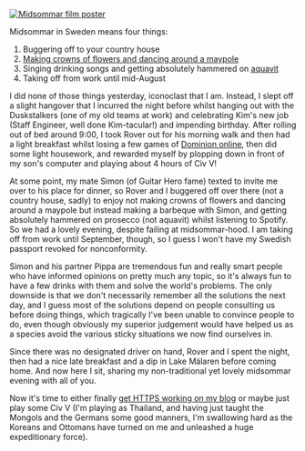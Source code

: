 [![Midsommar film poster](assets/midsommar.png "By A24, Fair use, Wikipedia")](https://en.wikipedia.org/w/index.php?curid=60104242)

Midsommar in Sweden means four things:
1. Buggering off to your country house
2. [Making crowns of flowers and dancing around a
   maypole](https://en.wikipedia.org/wiki/Midsummer#Sweden)
3. Singing drinking songs and getting absolutely hammered on
   [aquavit](https://en.wikipedia.org/wiki/Akvavit)
4. Taking off from work until mid-August

I did none of those things yesterday, iconoclast that I am. Instead, I slept off
a slight hangover that I incurred the night before whilst hanging out with the
Duskstalkers (one of my old teams at work) and celebrating Kim's new job (Staff
Engineer, well done Kim-tacular!) and impending birthday. After rolling out of
bed around 9:00, I took Rover out for his morning walk and then had a light
breakfast whilst losing a few games of [Dominion
online](https://dominion.games/), then did some light housework, and rewarded
myself by plopping down in front of my son's computer and playing about 4 hours
of Civ V!

At some point, my mate Simon (of Guitar Hero fame) texted to invite me over to
his place for dinner, so Rover and I buggered off over there (not a country
house, sadly) to enjoy not making crowns of flowers and dancing around a maypole
but instead making a barbeque with Simon, and getting absolutely hammered on
prosecco (not aquavit) whilst listening to Spotify. So we had a lovely evening,
despite failing at midsommar-hood. I am taking off from work until September,
though, so I guess I won't have my Swedish passport revoked for nonconformity.

Simon and his partner Pippa are tremendous fun and really smart people who have
informed opinions on pretty much any topic, so it's always fun to have a few
drinks with them and solve the world's problems. The only downside is that we
don't necessarily remember all the solutions the next day, and I guess most of
the solutions depend on people consulting us before doing things, which
tragically I've been unable to convince people to do, even though obviously my
superior judgement would have helped us as a species avoid the various sticky
situations we now find ourselves in.

Since there was no designated driver on hand, Rover and I spent the night, then
had a nice late breakfast and a dip in Lake Mälaren before coming home. And now
here I sit, sharing my non-traditional yet lovely midsommar evening with all of
you.

Now it's time to either finally [get HTTPS working on my
blog](2022-06-24-s3-https.html) or maybe just play some Civ V (I'm playing as
Thailand, and having just taught the Mongols and the Germans some good manners,
I'm swallowing hard as the Koreans and Ottomans have turned on me and unleashed
a huge expeditionary force).

